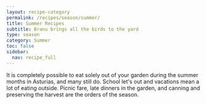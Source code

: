 ```yaml
---
layout: recipe-category
permalink: /recipes/season/summer/
title: Summer Recipes
subtitle: Branu brings all the birds to the yard
type: season
category: Summer
toc: false
sidebar:
  nav: recipe_full
---
```

It is completely possible to eat solely out of your garden during the summer months in Asturias, and many still do. School let's out and vacations mean a lot of eating outside. Picnic fare, late dinners in the garden, and canning and preserving the harvest are the orders of the season.